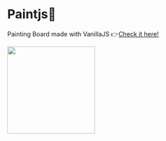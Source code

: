 # Paintjs🎨
 Painting Board made with VanillaJS
 👉[Check it here!](https://huiwon-rho.github.io/paintjs/)
 
<img src="https://huiwon-rho.github.io/paintjs/blob/master/images/preview.JPG" width="200">
